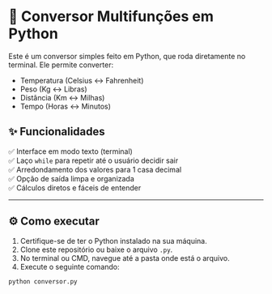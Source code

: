# 🧮 Conversor Multifunções em Python

Este é um conversor simples feito em Python, que roda diretamente no terminal. Ele permite converter:

- Temperatura (Celsius ↔️ Fahrenheit)
- Peso (Kg ↔️ Libras)
- Distância (Km ↔️ Milhas)
- Tempo (Horas ↔️ Minutos)

## ✨ Funcionalidades

✅ Interface em modo texto (terminal)  
✅ Laço `while` para repetir até o usuário decidir sair  
✅ Arredondamento dos valores para 1 casa decimal  
✅ Opção de saída limpa e organizada  
✅ Cálculos diretos e fáceis de entender  

---

## ⚙️ Como executar

1. Certifique-se de ter o Python instalado na sua máquina.  
2. Clone este repositório ou baixe o arquivo `.py`.  
3. No terminal ou CMD, navegue até a pasta onde está o arquivo.  
4. Execute o seguinte comando:

```bash
python conversor.py

